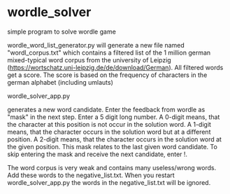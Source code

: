 # wordle_solver
simple program to solve wordle game

wordle_word_list_generator.py will generate a new file named "wordl_corpus.txt" which contains a filtered list of the 1 million german mixed-typical word corpus from the university of Leipzig (https://wortschatz.uni-leipzig.de/de/download/German). All filtered words get a score. The score is based on the frequency of characters in the german alphabet (including umlauts)

wordle_solver_app.py

generates a new word candidate. Enter the feedback from wordle as "mask" in the next step. Enter a 5 digit long number. A 0-digit means, that the character at this position is not occur in the solution word. A 1-digit means, that the character occurs in the solution word but at a different position. A 2-digit means, that the character occurs in the solution word at the given position. This mask relates to the last given word candidate.
To skip entering the mask and receive the next candidate, enter !.

The word corpus is very weak and contains many useless/wrong words. Add these words to the negative_list.txt. When you restart wordle_solver_app.py the words in the negative_list.txt will be ignored.
